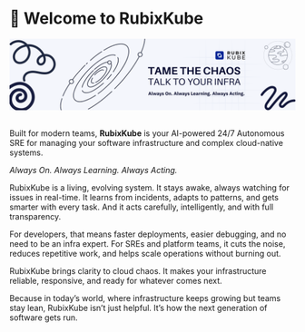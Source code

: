 # :wave: Welcome to RubixKube
![](./449556036-82d4b0d4-914c-4d44-bd22-1c5d77bf0df8.png)

## 
Built for modern teams, **RubixKube** is your AI-powered 24/7 Autonomous SRE for managing your software infrastructure and complex cloud-native systems.

_Always On. Always Learning. Always Acting._

RubixKube is a living, evolving system.
It stays awake, always watching for issues in real-time.
It learns from incidents, adapts to patterns, and gets smarter with every task.
And it acts carefully, intelligently, and with full transparency.

For developers, that means faster deployments, easier debugging, and no need to be an infra expert.
For SREs and platform teams, it cuts the noise, reduces repetitive work, and helps scale operations without burning out.

RubixKube brings clarity to cloud chaos.
It makes your infrastructure reliable, responsive, and ready for whatever comes next.

Because in today’s world, where infrastructure keeps growing but teams stay lean, RubixKube isn’t just helpful.
It’s how the next generation of software gets run.

